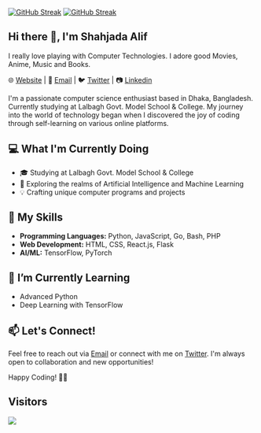 
[![GitHub Streak](https://streak-stats.demolab.com?user=shahjada0&theme=highcontrast&hide_border=false&date_format=j%20M%5B%20Y%5D&card_width=900)](https://git.io/streak-stats)
[![GitHub Streak](https://github-profile-trophy.vercel.app/?username=shahjada0&theme=matrix)](https://git.io/streak-stats)

## Hi there 👋, I'm Shahjada Alif
I really love playing with Computer Technologies. I adore good Movies, Anime, Music and Books.

🌐 [Website](https://shahjada.pro) | 📧 [Email](mailto:muhammedalif2004@gmail.com) | 🐦 [Twitter](https://twitter.com/shahjada0) | 📷 [Linkedin](https://www.linkedin.com/in/shahjada0)

I'm a passionate computer science enthusiast based in Dhaka, Bangladesh. Currently studying at Lalbagh Govt. Model School & College. My journey into the world of technology began when I discovered the joy of coding through self-learning on various online platforms.

## 💻 What I'm Currently Doing

- 🎓 Studying at Lalbagh Govt. Model School & College
- 🚀 Exploring the realms of Artificial Intelligence and Machine Learning
- 💡 Crafting unique computer programs and projects

## 🚀 My Skills

- **Programming Languages:** Python, JavaScript, Go, Bash, PHP
- **Web Development:** HTML, CSS, React.js, Flask
- **AI/ML:** TensorFlow, PyTorch

## 🌱 I’m Currently Learning

- Advanced Python
- Deep Learning with TensorFlow

## 📫 Let's Connect!

Feel free to reach out via [Email](mailto:muhammedalif2004@gmail.com) or connect with me on [Twitter](https://twitter.com/shahjada0). I'm always open to collaboration and new opportunities!

Happy Coding! 👨‍💻


## Visitors
<img align="center" src="https://count.getloli.com/get/@shahjada0?theme=asoul">
